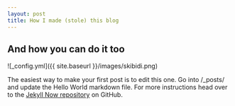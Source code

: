```yaml
---
layout: post
title: How I made (stole) this blog
---
```


## And how you can do it too

![_config.yml]({{ site.baseurl }}/images/skibidi.png)  

The easiest way to make your first post is to edit this one. Go into /_posts/ and update the Hello World markdown file. For more instructions head over to the [Jekyll Now repository](https://github.com/barryclark/jekyll-now) on GitHub.